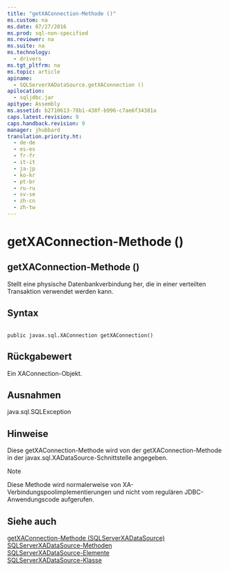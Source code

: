 ```yaml
---
title: "getXAConnection-Methode ()"
ms.custom: na
ms.date: 07/27/2016
ms.prod: sql-non-specified
ms.reviewer: na
ms.suite: na
ms.technology: 
  - drivers
ms.tgt_pltfrm: na
ms.topic: article
apiname: 
  - SQLServerXADataSource.getXAConnection ()
apilocation: 
  - sqljdbc.jar
apitype: Assembly
ms.assetid: b2710613-78b1-438f-b996-c7ae6f34381a
caps.latest.revision: 9
caps.handback.revision: 9
manager: jhubbard
translation.priority.ht: 
  - de-de
  - es-es
  - fr-fr
  - it-it
  - ja-jp
  - ko-kr
  - pt-br
  - ru-ru
  - sv-se
  - zh-cn
  - zh-tw
---
```

# getXAConnection-Methode ()
    
## getXAConnection\-Methode \(\)  
 Stellt eine physische Datenbankverbindung her, die in einer verteilten Transaktion verwendet werden kann.  
  
## Syntax  
  
```  
  
public javax.sql.XAConnection getXAConnection()  
```  
  
## Rückgabewert  
 Ein XAConnection\-Objekt.  
  
## Ausnahmen  
 java.sql.SQLException  
  
## Hinweise  
 Diese getXAConnection\-Methode wird von der getXAConnection\-Methode in der javax.sql.XADataSource\-Schnittstelle angegeben.  
  
> [!NOTE]  
>  Diese Methode wird normalerweise von XA\-Verbindungspoolimplementierungen und nicht vom regulären JDBC\-Anwendungscode aufgerufen.  
  
## Siehe auch  
 [getXAConnection-Methode &#40;SQLServerXADataSource&#41;](../content/getXAConnection-Method--SQLServerXADataSource-.md)   
 [SQLServerXADataSource-Methoden](../content/SQLServerXADataSource-Methods.md)   
 [SQLServerXADataSource-Elemente](../content/SQLServerXADataSource-Members.md)   
 [SQLServerXADataSource-Klasse](../content/SQLServerXADataSource-Class.md)  
  
  